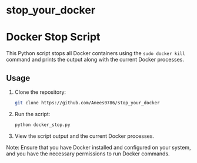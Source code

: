 # stop_your_docker


# Docker Stop Script

This Python script stops all Docker containers using the `sudo docker kill` command and prints the output along with the current Docker processes.

## Usage

1. Clone the repository:

    ```bash
    git clone https://github.com/Anees0786/stop_your_docker
    ```

2. Run the script:

    ```bash
    python docker_stop.py
    ```

3. View the script output and the current Docker processes.

Note: Ensure that you have Docker installed and configured on your system, and you have the necessary permissions to run Docker commands.
